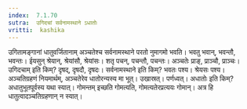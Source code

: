 ```yaml
---
index:  7.1.70
sutra:  उगिदचां सर्वनामस्थाने ऽधातोः
vritti:  kashika 
---
```


उगितामङ्गानां धातुवर्जितानाम् अञ्चतेश्च सर्वनामस्थाने परतो नुमागमो भवति। भवतु भवान्, भवन्तौ, भवन्तः। ईयसुन् श्रेयान्, श्रेयांसौ, श्रेयांसः। शतृ पचन्, पचन्तौ, पचन्तः। अञ्चतेः प्राङ्, प्राञ्चौ, प्राञ्चः। उगिदचाम् इति किम्? दृषद्, दृषदौ, दृषदः। सर्वनामस्थाने इति किम्? भवतः पश्य। श्रेयसः पश्य। अञ्चतिग्रहणं नियमार्थम्, अञ्चतेरेव धातोरन्यस्य मा भूत्। उखास्रत्। पर्णध्वत्। अधातोः इति किम्? अधातुभूतपूर्वस्य यथा स्यात्। गोमन्तम् इच्छति गोमत्यति, गोमत्यतेरप्रत्ययः गोमान्। अत्र हि धातुत्वादञ्चतिग्रहणान् न स्यात्।

